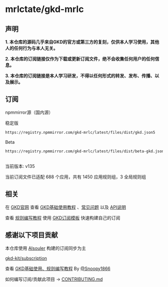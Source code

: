 # mrlctate/gkd-mrlc

## 声明

**1. 本仓库的源码几乎来自GKD的官方或第三方的复刻，仅供本人学习使用，其他人的任何行为与本人无关。**

**2. 本仓库的订阅链接仅作为下载或更新订阅文件，绝不会收集任何用户的任何信息。**

**3. 本仓库的订阅链接是本人学习研发，不得以任何形式的转发、发布、传播、以及展示。**


## 订阅

npmmirror源（国内源）

稳定版

```txt
https://registry.npmmirror.com/gkd-mrlc/latest/files/dist/gkd.json5
```
Beta

```txt
https://registry.npmmirror.com/gkd-mrlc/latest/files/dist/beta-gkd.json5
```

##

当前版本: v135

当前订阅文件已适配 688 个应用，共有 1450 应用规则组，3 全局规则组

## 相关

在 [GKD官网](https://gkd.li/) 查看 [GKD基础使用教程](https://gkd.li/guide/) 、[常见问题](https://gkd.li/guide/faq) 以及 [API说明](https://gkd.li/api/)

查看 [规则编写教程](https://github.com/Snoopy1866/blogs/blob/main/software/gkd/gkd-rule-tutorial/gkd-rule-tutorial.md) 使用 [GKD订阅模板](https://github.com/gkd-kit/subscription-template) 快速构建自己的订阅

## 感谢以下项目贡献

本仓库使用 [AIsouler](https://github.com/AIsouler/GKD_subscription) 构建的订阅同步为主

[gkd-kit/subscription](https://github.com/gkd-kit/subscription)

查看 [GKD基础使用、规则编写教程](https://github.com/Snoopy1866/blogs/tree/main/software/gkd) By [@Snoopy1866](https://github.com/Snoopy1866)

如何编写订阅/贡献此项目 -> [CONTRIBUTING.md](./CONTRIBUTING.md)
